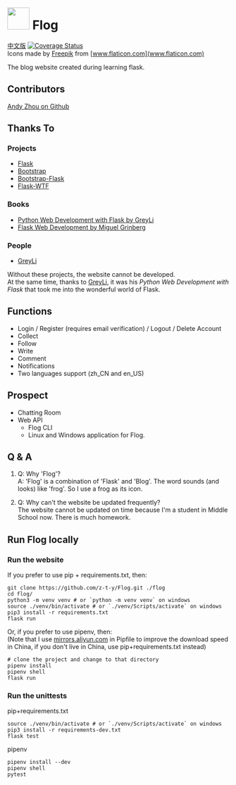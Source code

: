 # <img src="https://flog.pythonanywhere.com/static/favicon/favicon.svg" width="50px"> Flog
[中文版](./README_zh.md)  [![Coverage Status](https://coveralls.io/repos/github/z-t-y/Flog/badge.svg?branch=master)](https://coveralls.io/github/z-t-y/Flog?branch=master)  
Icons made by
[Freepik]("https://www.flaticon.com/authors/freepik") from
[www.flaticon.com](www.flaticon.com)

The blog website created during learning flask.  

## Contributors

[Andy Zhou on Github](https://github.com/z-t-y "ZTY")

## Thanks To

### Projects

- [Flask](https://github.com/pallets/flask)
- [Bootstrap](https://github.com/twbs/bootstrap)
- [Bootstrap-Flask](https://github.com/greyli/bootstrap-flask)
- [Flask-WTF](https://github.com/lepture/flask-wtf)

### Books

- [Python Web Development with Flask by GreyLi](https://helloflask.com)  
- [Flask Web Development by Miguel Grinberg](https://www.oreilly.com/library/view/flask-web-development/9781491991725/)

### People

- [GreyLi](https://greyli.com)

Without these projects, the website cannot be developed.  
At the same time, thanks to [GreyLi](https://greyli.com), it was his _Python Web Development with Flask_
that took me into the wonderful world of Flask.

## Functions

- Login / Register (requires email verification) / Logout / Delete Account
- Collect  
- Follow  
- Write  
- Comment  
- Notifications
- Two languages support (zh_CN and en_US)  

## Prospect

- Chatting Room
- Web API
  - Flog CLI  
  - Linux and Windows application for Flog.  

## Q & A

1. Q: Why 'Flog'?  
A: 'Flog' is a combination of 'Flask' and 'Blog'. The word sounds (and looks) like 'frog'. So I use a frog as its icon.  

2. Q: Why can't the website be updated frequently?  
The website cannot be updated on time because I'm a student in Middle School now. There is much homework.

## Run Flog locally

### Run the website

If you prefer to use pip + requirements.txt, then:

```shell
git clone https://github.com/z-t-y/Flog.git ./flog
cd flog/
python3 -m venv venv # or `python -m venv venv` on windows
source ./venv/bin/activate # or `./venv/Scripts/activate` on windows
pip3 install -r requirements.txt
flask run
```

Or, if you prefer to use pipenv, then:  
(Note that I use [mirrors.aliyun.com](https://mirrors.aliyun.com) in Pipfile to improve the download speed in China, if you don't live in China, use pip+requirements.txt instead)

```shell
# clone the project and change to that directory
pipenv install
pipenv shell
flask run
```

### Run the unittests

pip+requirements.txt

```shell
source ./venv/bin/activate # or `./venv/Scripts/activate` on windows
pip3 install -r requirements-dev.txt
flask test
```

pipenv

```shell
pipenv install --dev
pipenv shell
pytest
```
